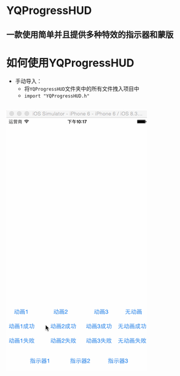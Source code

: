 # YQProgressHUD
## 一款使用简单并且提供多种特效的指示器和蒙版<br>
# 如何使用YQProgressHUD
* 手动导入：
  * 将`YQProgressHUD`文件夹中的所有文件拽入项目中
  * `import "YQProgressHUD.h"`
  <br>
![](https://github.com/yqDai/YQProgressHUD/raw/master/YQProgressHUD.gif)
